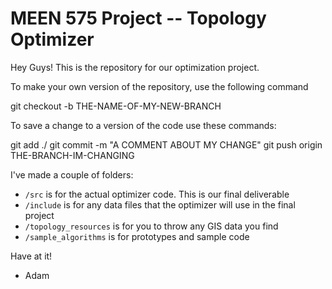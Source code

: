 # MEEN 575 Project -- Topology Optimizer

Hey Guys! This is the repository for our optimization project. 

To make your own version of the repository, use the following command

git checkout -b THE-NAME-OF-MY-NEW-BRANCH

To save a change to a version of the code use these commands:

git add ./
git commit -m "A COMMENT ABOUT MY CHANGE"
git push origin THE-BRANCH-IM-CHANGING


I've made a couple of folders:

- `/src` is for the actual optimizer code. This is our final deliverable
- `/include` is for any data files that the optimizer will use in the final project
- `/topology_resources` is for you to throw any GIS data you find
- `/sample_algorithms` is for prototypes and sample code

Have at it!

- Adam